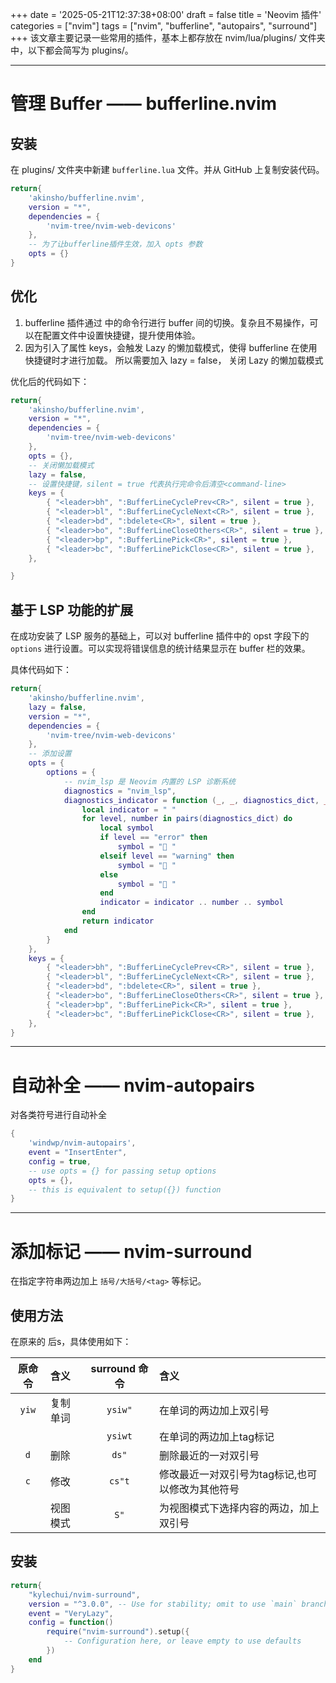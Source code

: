 +++
date = '2025-05-21T12:37:38+08:00'
draft = false
title = 'Neovim 插件'
categories = ["nvim"]
tags = ["nvim", "bufferline", "autopairs", "surround"]
+++
该文章主要记录一些常用的插件，基本上都存放在 nvim/lua/plugins/ 文件夹中，以下都会简写为 plugins/。

---
# 管理 Buffer —— bufferline.nvim
## 安装
在 plugins/ 文件夹中新建 `bufferline.lua` 文件。并从 GitHub 上复制安装代码。
```lua
return{
    'akinsho/bufferline.nvim',
    version = "*",
    dependencies = {
        'nvim-tree/nvim-web-devicons'
    },
    -- 为了让bufferline插件生效，加入 opts 参数
    opts = {}
}
```

## 优化
1. bufferline 插件通过 <command-line mode> 中的命令行进行 buffer 间的切换。复杂且不易操作，可以在配置文件中设置快捷键，提升使用体验。
2. 因为引入了属性 keys，会触发 Lazy 的懒加载模式，使得 bufferline 在使用快捷键时才进行加载。 所以需要加入 lazy = false， 关闭 Lazy 的懒加载模式

优化后的代码如下：
```lua
return{
    'akinsho/bufferline.nvim', 
    version = "*", 
    dependencies = {
        'nvim-tree/nvim-web-devicons'
    },
    opts = {},
    -- 关闭懒加载模式
    lazy = false,
    -- 设置快捷键，silent = true 代表执行完命令后清空<command-line>
    keys = {
        { "<leader>bh", ":BufferLineCyclePrev<CR>", silent = true },
        { "<leader>bl", ":BufferLineCycleNext<CR>", silent = true },
        { "<leader>bd", ":bdelete<CR>", silent = true },
        { "<leader>bo", ":BufferLineCloseOthers<CR>", silent = true },
        { "<leader>bp", ":BufferLinePick<CR>", silent = true },
        { "<leader>bc", ":BufferLinePickClose<CR>", silent = true },
    },

}
```

## 基于 LSP 功能的扩展
在成功安装了 LSP 服务的基础上，可以对 bufferline 插件中的 opst 字段下的 `options` 进行设置。可以实现将错误信息的统计结果显示在 buffer 栏的效果。

具体代码如下：
```lua
return{
    'akinsho/bufferline.nvim',
    lazy = false,
    version = "*",
    dependencies = {
        'nvim-tree/nvim-web-devicons'
    },
    -- 添加设置
    opts = {
        options = {
            -- nvim_lsp 是 Neovim 内置的 LSP 诊断系统
            diagnostics = "nvim_lsp",
            diagnostics_indicator = function (_, _, diagnostics_dict, _)
                local indicator = " "
                for level, number in pairs(diagnostics_dict) do
                    local symbol
                    if level == "error" then
                        symbol = " "
                    elseif level == "warning" then
                        symbol = " "
                    else
                        symbol = " "
                    end
                    indicator = indicator .. number .. symbol
                end
                return indicator
            end
        }
    },
    keys = {
        { "<leader>bh", ":BufferLineCyclePrev<CR>", silent = true },
        { "<leader>bl", ":BufferLineCycleNext<CR>", silent = true },
        { "<leader>bd", ":bdelete<CR>", silent = true },
        { "<leader>bo", ":BufferLineCloseOthers<CR>", silent = true },
        { "<leader>bp", ":BufferLinePick<CR>", silent = true },
        { "<leader>bc", ":BufferLinePickClose<CR>", silent = true },
    },
}
```

---
# 自动补全 —— nvim-autopairs
对各类符号进行自动补全
```lua
{
    'windwp/nvim-autopairs',
    event = "InsertEnter",
    config = true,
    -- use opts = {} for passing setup options
    opts = {},
    -- this is equivalent to setup({}) function
}
```

---
# 添加标记 —— nvim-surround
在指定字符串两边加上 `括号/大括号/<tag>` 等标记。

## 使用方法
在原来的 <verb> 后s，具体使用如下：

|原命令|含义| surround 命令|含义|
|:--:|:--|:--:|:--|
|`yiw`|复制单词|`ysiw"`|在单词的两边加上双引号|
| | |`ysiwt`|在单词的两边加上tag标记|
|`d`|删除|`ds"`|删除最近的一对双引号|
|`c`|修改|`cs"t`|修改最近一对双引号为tag标记,也可以修改为其他符号|
|<visual mode>|视图模式|`S"`|为视图模式下选择内容的两边，加上双引号|


## 安装
```lua
return{
    "kylechui/nvim-surround",
    version = "^3.0.0", -- Use for stability; omit to use `main` branch for the latest features
    event = "VeryLazy",
    config = function()
        require("nvim-surround").setup({
            -- Configuration here, or leave empty to use defaults
        })
    end
}

```

